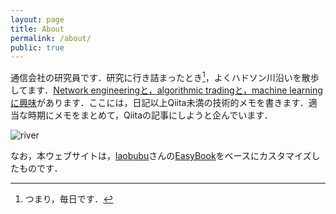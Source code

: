 ```yaml
---
layout: page
title: About
permalink: /about/
public: true
---
```


通信会社の研究員です．研究に行き詰まったとき[^1]，よくハドソン川沿いを散歩してます．[Network engineeringと，algorithmic tradingと，machine learningに興味](https://haltaro.github.io/projects)があります．ここには，日記以上Qiita未満の技術的メモを書きます．適当な時期にメモをまとめて，Qiitaの記事にしようと企んでいます．

![river]({{site.baseurl}}/images/river.jpg)

[^1]: つまり，毎日です．

なお，本ウェブサイトは，[laobubu](https://github.com/laobubu)さんの[EasyBook](http://jekyllthemes.org/themes/easybook/)をベースにカスタマイズしたものです．

